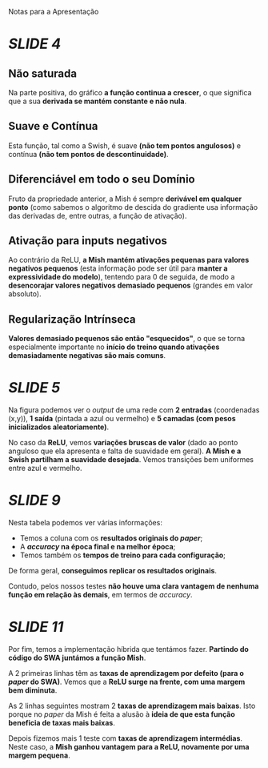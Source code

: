Notas para a Apresentação

# *SLIDE 4*

## Não saturada
Na parte positiva, do gráfico **a função continua a crescer**, o que significa que a sua **derivada se mantém constante e não nula**.

## Suave e Contínua
Esta função, tal como a Swish, é suave **(não tem pontos angulosos)** e contínua **(não tem pontos de descontinuidade)**.

## Diferenciável em todo o seu Domínio
Fruto da propriedade anterior, a Mish é sempre **derivável em qualquer ponto** (como sabemos o algoritmo de descida do gradiente usa informação das derivadas de, entre outras, a função de ativação).

## Ativação para inputs negativos
Ao contrário da ReLU, **a Mish mantém ativações pequenas para valores negativos pequenos** (esta informação pode ser útil para **manter a expressividade do modelo**), tentendo para 0 de seguida, de modo a **desencorajar valores negativos demasiado pequenos** (grandes em valor absoluto).

## Regularização Intrínseca
**Valores demasiado pequenos são então "esquecidos"**, o que se torna especialmente importante no **início do treino quando ativações demasiadamente negativas são mais comuns**.

# *SLIDE 5*
Na figura podemos ver o *output* de uma rede com **2 entradas** (coordenadas (x,y)), **1 saída** (pintada a azul ou vermelho) e **5 camadas (com pesos inicializados aleatoriamente)**. 

No caso da **ReLU**, vemos **variações bruscas de valor** (dado ao ponto anguloso que ela apresenta e falta de suavidade em geral).
**A Mish e a Swish partilham a suavidade desejada**. Vemos transições bem uniformes entre azul e vermelho.

# *SLIDE 9*
Nesta tabela podemos ver várias informações:
* Temos a coluna com os **resultados originais do *paper***;
* A ***accuracy* na época final e na melhor época**;
* Temos também os **tempos de treino para cada configuração**;

De forma geral, **conseguimos replicar os resultados originais**.

Contudo, pelos nossos testes **não houve uma clara vantagem de nenhuma função em relação às demais**, em termos de *accuracy*.

# *SLIDE 11*
Por fim, temos a implementação híbrida que tentámos fazer. **Partindo do código do SWA juntámos a função Mish**.

A 2 primeiras linhas têm as **taxas de aprendizagem por defeito (para o *paper* do SWA)**. Vemos que a **ReLU surge na frente, com uma margem bem diminuta**.

As 2 linhas seguintes mostram 2 **taxas de aprendizagem mais baixas**. Isto porque no *paper* da Mish é feita a alusão à **ideia de que esta função beneficia de taxas mais baixas**.

Depois fizemos mais 1 teste com **taxas de aprendizagem intermédias**. Neste caso, a **Mish ganhou vantagem para a ReLU, novamente por uma margem pequena**.